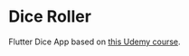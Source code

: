 # Dice Roller

Flutter Dice App based on [this Udemy course](https://www.udemy.com/course/learn-flutter-dart-to-build-ios-android-apps/?couponCode=ST11MT170325G1).
